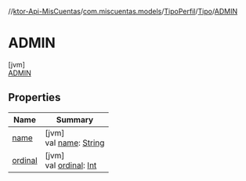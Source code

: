 //[ktor-Api-MisCuentas](../../../../../index.md)/[com.miscuentas.models](../../../index.md)/[TipoPerfil](../../index.md)/[Tipo](../index.md)/[ADMIN](index.md)

# ADMIN

[jvm]\
[ADMIN](index.md)

## Properties

| Name | Summary |
|---|---|
| [name](../-u-s-e-r_-d/index.md#-372974862%2FProperties%2F-1216412040) | [jvm]<br>val [name](../-u-s-e-r_-d/index.md#-372974862%2FProperties%2F-1216412040): [String](https://kotlinlang.org/api/latest/jvm/stdlib/kotlin/-string/index.html) |
| [ordinal](../-u-s-e-r_-d/index.md#-739389684%2FProperties%2F-1216412040) | [jvm]<br>val [ordinal](../-u-s-e-r_-d/index.md#-739389684%2FProperties%2F-1216412040): [Int](https://kotlinlang.org/api/latest/jvm/stdlib/kotlin/-int/index.html) |
